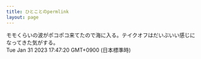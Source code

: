 ```yaml
---
title: ひとことのpermlink
layout: page
---
```

<div class="box" dt="1675154840709">
  モモくらいの波がポコポコ来てたので海に入る。テイクオフはだいぶいい感じになってきた気がする。
  <div class="content is-small">Tue Jan 31 2023 17:47:20 GMT+0900 (日本標準時)</div>
</div>